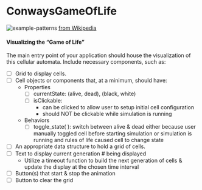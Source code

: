 # ConwaysGameOfLife

![example-patterns](https://media.giphy.com/media/4VVZTvTqzRR0BUwNIH/giphy.gif)
[from Wikipedia](https://en.wikipedia.org/wiki/Conway%27s_Game_of_Life#Examples_of_patterns)

#### Visualizing the “Game of Life”
The main entry point of your application should house the visualization of this cellular automata. Include necessary components, such as:
- [ ] Grid to display cells. 
- [ ] Cell objects or components that, at a minimum, should have:
    * Properties
        - [ ] currentState: (alive, dead), (black, white)
        - [ ] isClickable:
          - can be clicked to allow user to setup initial cell configuration 
          - should NOT be clickable while simulation is running
    * Behaviors
        - [ ] toggle_state( ): switch between alive & dead either because user manually toggled cell before starting simulation or simulation is running and rules of life caused cell to change state
- [ ] An appropriate data structure to hold a grid of cells. 
- [ ] Text to display current generation # being displayed
    * Utilize a timeout function to build the next generation of cells & update the display at the chosen time interval     
- [ ] Button(s) that start & stop the animation
- [ ] Button to clear the grid